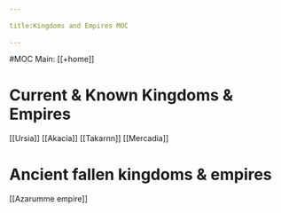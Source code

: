 --- 
title:Kingdoms and Empires MOC 
---
#MOC 
Main: [[+home]]

# Current & Known Kingdoms & Empires
[[Ursia]]
[[Akacia]]
[[Takarnn]]
[[Mercadia]]

# Ancient fallen kingdoms & empires
[[Azarumme empire]]

